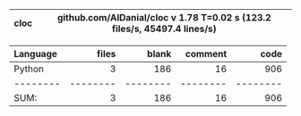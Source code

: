 cloc|github.com/AlDanial/cloc v 1.78  T=0.02 s (123.2 files/s, 45497.4 lines/s)
--- | ---

Language|files|blank|comment|code
:-------|-------:|-------:|-------:|-------:
Python|3|186|16|906
--------|--------|--------|--------|--------
SUM:|3|186|16|906
